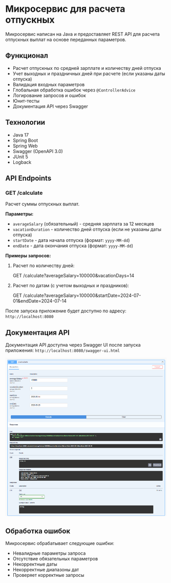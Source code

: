# Микросервис для расчета отпускных

Микросервис написан на Java и предоставляет REST API для расчета отпускных выплат на основе переданных параметров.

## Функционал

- Расчет отпускных по средней зарплате и количеству дней отпуска
- Учет выходных и праздничных дней при расчете (если указаны даты отпуска)
- Валидация входных параметров
- Глобальная обработка ошибок через `@ControllerAdvice`
- Логирование запросов и ошибок
- Юнит-тесты
- Документация API через Swagger

## Технологии

- Java 17
- Spring Boot
- Spring Web
- Swagger (OpenAPI 3.0)
- JUnit 5
- Logback

## API Endpoints

### GET /calculate

Расчет суммы отпускных выплат.

**Параметры:**
- `averageSalary` (обязательный) - средняя зарплата за 12 месяцев
- `vacationDuration` - количество дней отпуска (если не указаны даты отпуска)
- `startDate` - дата начала отпуска (формат: `yyyy-MM-dd`)
- `endDate` - дата окончания отпуска (формат: `yyyy-MM-dd`)

**Примеры запросов:**
1. Расчет по количеству дней:

   GET /calculate?averageSalary=100000&vacationDays=14

2. Расчет по датам (с учетом выходных и праздников):

   GET /calculate?averageSalary=100000&startDate=2024-07-01&endDate=2024-07-14


После запуска приложение будет доступно по адресу: `http://localhost:8080`

## Документация API

Документация API доступна через Swagger UI после запуска приложения:
`http://localhost:8080/swagger-ui.html`

![Swagger UI Screenshot](swagger-screenshot.png)

## Обработка ошибок

Микросервис обрабатывает следующие ошибки:
- Невалидные параметры запроса
- Отсутствие обязательных параметров
- Некорректные даты
- Некорректные диапазоны дат
- Проверяет корректные запросы
